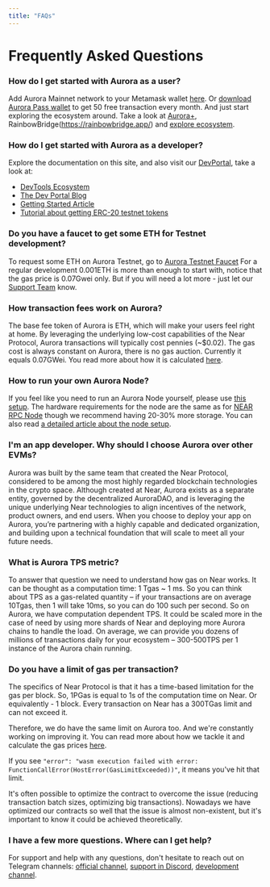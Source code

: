 ```yaml
---
title: "FAQs"
---
```


# Frequently Asked Questions

### How do I get started with Aurora as a user?

Add Aurora Mainnet network to your Metamask wallet [here](https://aurora.dev/start). Or [download Aurora Pass wallet](https://auroracloud.dev/pass) to get 50 free transaction every month.
And just start exploring the ecosystem around. Take a look at [Aurora+](/getting-started/stake), RainbowBridge(https://rainbowbridge.app/) and [explore ecosystem](https://aurora.dev/ecosystem).

### How do I get started with Aurora as a developer?

Explore the documentation on this site, and also visit our [DevPortal](https://dev.aurora.dev/), take a look at:

- [DevTools Ecosystem](https://dev.aurora.dev/ecosystem)
- [The Dev Portal Blog](https://dev.aurora.dev/blog)
- [Getting Started Article](https://dev.aurora.dev/posts/getting-started-with-aurora)
- [Tutorial about getting ERC-20 testnet tokens](https://dev.aurora.dev/posts/how-to-get-usdc-tokens-on-aurora-testnet)

### Do you have a faucet to get some ETH for Testnet development?

To request some ETH on Aurora Testnet, go to [Aurora Testnet Faucet](https://aurora.dev/faucet)
For a regular development 0.001ETH is more than enough to start with, notice that the gas price is 0.07Gwei only.
But if you will need a lot more - just let our [Support Team](https://discord.gg/WXfbGsSUbT) know.

### How transaction fees work on Aurora?

The base fee token of Aurora is ETH, which will make your users feel right at home.
By leveraging the underlying low-cost capabilities of the Near Protocol, Aurora transactions will typically cost pennies (~$0.02). The gas cost is always constant on Aurora, there is no gas auction. Currently it equals 0.07GWei.
You read more about how it is calculated [here](https://dev.aurora.dev/posts/evm-gas-near-gas-on-aurora).

### How to run your own Aurora Node?

If you feel like you need to run an Aurora Node yourself, please use [this setup](https://github.com/aurora-is-near/standalone-rpc/).
The hardware requirements for the node are the same as for [NEAR RPC Node](https://docs.near.org/docs/develop/node/rpc/hardware-rpc#recommended-hardware-specifications) though we recommend having 20-30% more storage.
You can also read [a detailed article about the node setup](https://dev.aurora.dev/posts/spinning-up-your-own-aurora-node).

### I'm an app developer. Why should I choose Aurora over other EVMs?

Aurora was built by the same team that created the Near Protocol, considered to be among the most highly regarded blockchain technologies in the crypto space.
Although created at Near, Aurora exists as a separate entity, governed by the decentralized AuroraDAO, and is leveraging the unique underlying Near technologies to
align incentives of the network, product owners, and end users.
When you choose to deploy your app on Aurora, you’re partnering with a highly capable and dedicated organization, and
building upon a technical foundation that will scale to meet all your future needs.

### What is Aurora TPS metric?

To answer that question we need to understand how gas on Near works. It can be thought as a computation time: 1 Tgas ~ 1 ms. So you can think about TPS as a gas-related quantity – if your transactions are on average 10Tgas, then 1 will take 10ms, so you can do 100 such per second. So on Aurora, we have computation dependent TPS. It could be scaled more in the case of need by using more shards of Near and deploying more Aurora chains to handle the load.
On average, we can provide you dozens of millions of transactions daily for your ecosystem – 300-500TPS per 1 instance of the Aurora chain running.
 
### Do you have a limit of gas per transaction?

The specifics of Near Protocol is that it has a time-based limitation for the gas per block. So, 1PGas is equal to 1s of the computation time on Near. Or equivalently - 1 block. Every transaction on Near has a 300TGas limit and can not exceed it.

Therefore, we do have the same limit on Aurora too. And we're constantly working on improving it. You can read more about how we tackle it
 and calculate the gas prices [here](https://dev.aurora.dev/posts/evm-gas-near-gas-on-aurora).

If you see `"error": "wasm execution failed with error: FunctionCallError(HostError(GasLimitExceeded))"`, it means you've hit that limit.

It's often possible to optimize the contract to overcome the issue (reducing transaction batch sizes, optimizing big transactions).
Nowadays we have optimized our contracts so well that the issue is almost non-existent, but it's important to know it could be achieved theoretically.

### I have a few more questions. Where can I get help?

For support and help with any questions, don't hesitate to reach out on Telegram channels: [official channel], [support in Discord], [development channel].

[official channel]:    https://t.me/auroraisnear
[support in Discord]:  https://discord.aurora.dev/
[development channel]: https://t.me/auroraisneardev
